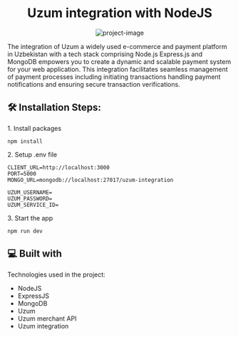 <h1 align="center" id="title">Uzum integration with NodeJS</h1>

<p align="center"><img src="https://socialify.git.ci/samarbadriddin0v/uzum-integration-nodejs/image?language=1&amp;owner=1&amp;name=1&amp;stargazers=1&amp;theme=Light" alt="project-image"></p>

<p id="description">The integration of Uzum a widely used e-commerce and payment platform in Uzbekistan with a tech stack comprising Node.js Express.js and MongoDB empowers you to create a dynamic and scalable payment system for your web application. This integration facilitates seamless management of payment processes including initiating transactions handling payment notifications and ensuring secure transaction verifications.</p>

<h2>🛠️ Installation Steps:</h2>

<p>1. Install packages</p>

```
npm install
```

<p>2. Setup .env file</p>

```
CLIENT_URL=http://localhost:3000
PORT=5000
MONGO_URL=mongodb://localhost:27017/uzum-integration

UZUM_USERNAME=
UZUM_PASSWORD=
UZUM_SERVICE_ID=
```

<p>3. Start the app</p>

```
npm run dev
```

  
  
<h2>💻 Built with</h2>

Technologies used in the project:

*   NodeJS
*   ExpressJS
*   MongoDB
*   Uzum
*   Uzum merchant API
*   Uzum integration
